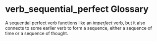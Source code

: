 # verb_sequential_perfect Glossary
A sequential perfect verb functions like an *imperfect* verb, but it also connects to some earlier verb to form a sequence, either a sequence of time or a sequence of thought.